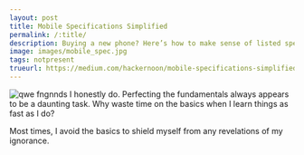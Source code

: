 ```yaml
---
layout: post
title: Mobile Specifications Simplified
permalink: /:title/
description: Buying a new phone? Here’s how to make sense of listed specifications such as Display, RAM, Camera, Processor, and Battery.
image: images/mobile_spec.jpg
tags: notpresent
trueurl: https://medium.com/hackernoon/mobile-specifications-simplified-5fdb0c2dd2cd
---
```

![qwe]({{site.url}}/images/april.PNG)
fngnnds
I honestly do. Perfecting the fundamentals always appears to be a daunting task. Why waste time on the basics when I learn things as fast as I do?

Most times, I avoid the basics to shield myself from any revelations of my ignorance.
